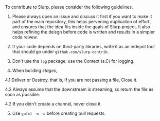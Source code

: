 To contribute to Slurp, please consider the following guidelines.

1. Please always open an issue and discuss it first if you want to make it part of the main repository, this helps pervening duplication of effort, and ensures that the idea fits inside the goals of Slurp project. It also helps refining the deisgn before code is written and results in a simpler code reivew.

2. If your code depends on third-party libraries, write it as an indepnt tool that should go under `github.com/slurp-contrib`.

3. Don't use the `log` package, use the Context (s.C) for logging.

4. When building _stages_, 

  4.1 Deliver or Destroy, that is, if you are not passing a file, Close it.

  4.2 Always assume that the downstream is streaming, so return the file as soon as possible.
  
  4.3 If you didn't create a channel, never close it.


5. Use `gofmt -w -s` before creating pull requests.

